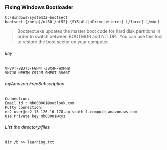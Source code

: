 ### Fixing Windows Bootloader

```
C:\Windows\system32>bootsect  
bootsect {/help|/nt60|/nt52} {SYS|ALL|<DriveLetter>:} [/force] [/mbr] 
```
>  Bootsect.exe updates the master boot code for hard disk partitions in order to switch between BOOTMGR and NTLDR.  You can use this tool to restore the boot sector on your computer.

###### key
```
VFVVT-BBJ73-FGH4T-JBX4H-WXHH8
VK7JG-NPHTM-C97JM-9MPGT-3V66T
```

###### myAmazon FreeSubscription
```
Connection: 
Email id : mb000001@outlook.com 
Putty connection:  
ec2-user@ec2-13-126-16-178.ap-south-1.compute.amazonaws.com 
Use Private key mb00001@xyz
```

###### List the directory/files 
```
dir /b >> learning.txt
```

